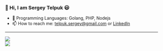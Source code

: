 ### 👋 Hi, I am Sergey Telpuk 😃

- :rocket: Programming Languages: Golang, PHP, Nodejs
- 📫 How to reach me: telpuk.sergey@gmail.com or [LinkedIn](https://www.linkedin.com/in/sergey-telpuk/) 

----


![](https://github-readme-stats.vercel.app/api?username=sergey-telpuk&show_icons=true&count_private=true&include_all_commits=true&line_height=27)  
![](https://github-readme-stats.vercel.app/api/top-langs/?username=sergey-telpuk&count_private=true&layout=compact&include_all_commits=true)
